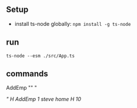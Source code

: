 ## Setup

* install ts-node globally: `npm install -g ts-node`

## run

```
ts-node --esm ./src/App.ts
```

## commands

AddEmp <EmpId> "<name>" "<address>" H <hourly-rate>
AddEmp 1 steve home H 10
